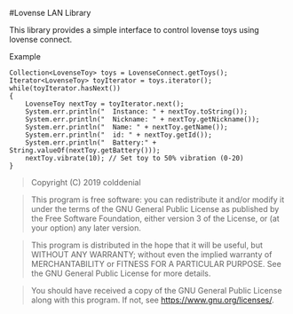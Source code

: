 #Lovense LAN Library

This library provides a simple interface to control lovense toys using lovense connect.

Example

```
Collection<LovenseToy> toys = LovenseConnect.getToys();
Iterator<LovenseToy> toyIterator = toys.iterator();
while(toyIterator.hasNext())
{
    LovenseToy nextToy = toyIterator.next();
    System.err.println("  Instance: " + nextToy.toString());
    System.err.println("  Nickname: " + nextToy.getNickname());
    System.err.println("  Name: " + nextToy.getName());
    System.err.println("  id: " + nextToy.getId());
    System.err.println("  Battery:" + String.valueOf(nextToy.getBattery()));
    nextToy.vibrate(10); // Set toy to 50% vibration (0-20)
}
```

>Copyright (C) 2019  colddenial

>This program is free software: you can redistribute it and/or modify
>it under the terms of the GNU General Public License as published by
>the Free Software Foundation, either version 3 of the License, or
>(at your option) any later version.

>This program is distributed in the hope that it will be useful,
>but WITHOUT ANY WARRANTY; without even the implied warranty of
>MERCHANTABILITY or FITNESS FOR A PARTICULAR PURPOSE.  See the
>GNU General Public License for more details.

>You should have received a copy of the GNU General Public License
>along with this program.  If not, see <https://www.gnu.org/licenses/>.
>
